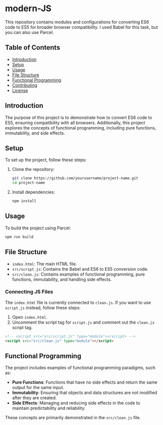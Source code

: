 # modern-JS

This repository contains modules and configurations for converting ES6 code to ES5 for broader browser compatibility. I used Babel for this task, but you can also use Parcel.

## Table of Contents

- [Introduction](#introduction)
- [Setup](#setup)
- [Usage](#usage)
- [File Structure](#file-structure)
- [Functional Programming](#functional-programming)
- [Contributing](#contributing)
- [License](#license)

## Introduction

The purpose of this project is to demonstrate how to convert ES6 code to ES5, ensuring compatibility with all browsers. Additionally, this project explores the concepts of functional programming, including pure functions, immutability, and side effects.

## Setup

To set up the project, follow these steps:

1. Clone the repository:
    ```bash
    git clone https://github.com/yourusername/project-name.git
    cd project-name
    ```

2. Install dependencies:
    ```bash
    npm install
    ```

## Usage

To build the project using Parcel:
```bash
npm run build
```

## File Structure

- `index.html`: The main HTML file.
- `src/script.js`: Contains the Babel and ES6 to ES5 conversion code.
- `src/clean.js`: Contains examples of functional programming, pure functions, immutability, and handling side effects.

### Connecting JS Files

The `index.html` file is currently connected to `clean.js`. If you want to use `script.js` instead, follow these steps:

1. Open `index.html`.
2. Uncomment the script tag for `script.js` and comment out the `clean.js` script tag.

```html
<!-- <script src="src/script.js" type="module"></script> -->
<script src="src/clean.js" type="module"></script>
```

## Functional Programming

The project includes examples of functional programming paradigms, such as:

- **Pure Functions**: Functions that have no side effects and return the same output for the same input.
- **Immutability**: Ensuring that objects and data structures are not modified after they are created.
- **Side Effects**: Managing and reducing side effects in the code to maintain predictability and reliability.

These concepts are primarily demonstrated in the `src/clean.js` file.

